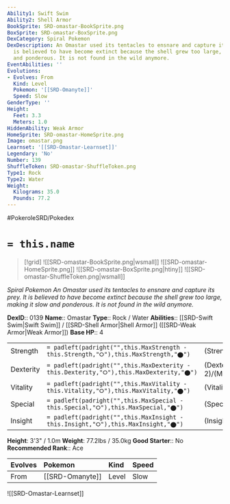 ```yaml
---
Ability1: Swift Swim
Ability2: Shell Armor
BookSprite: SRD-omastar-BookSprite.png
BoxSprite: SRD-omastar-BoxSprite.png
DexCategory: Spiral Pokemon
DexDescription: An Omastar used its tentacles to ensnare and capture its prey. It
  is believed to have become extinct because the shell grew too large, making it slow
  and ponderous. It is not found in the wild anymore.
EventAbilities: ''
Evolutions:
- Evolves: From
  Kind: Level
  Pokemon: '[[SRD-Omanyte]]'
  Speed: Slow
GenderType: ''
Height:
  Feet: 3.3
  Meters: 1.0
HiddenAbility: Weak Armor
HomeSprite: SRD-omastar-HomeSprite.png
Image: omastar.png
Learnset: '[[SRD-Omastar-Learnset]]'
Legendary: 'No'
Number: 139
ShuffleToken: SRD-omastar-ShuffleToken.png
Type1: Rock
Type2: Water
Weight:
  Kilograms: 35.0
  Pounds: 77.2
---
```


#PokeroleSRD/Pokedex

# `= this.name`

> [!grid]
> ![[SRD-omastar-BookSprite.png|wsmall]]
> ![[SRD-omastar-HomeSprite.png]]
> ![[SRD-omastar-BoxSprite.png|htiny]]
> ![[SRD-omastar-ShuffleToken.png|wsmall]]


*Spiral Pokemon*
*An Omastar used its tentacles to ensnare and capture its prey. It is believed to have become extinct because the shell grew too large, making it slow and ponderous. It is not found in the wild anymore.*

**DexID**:: 0139
**Name**:: Omastar
**Type**:: Rock / Water
**Abilities**:: [[SRD-Swift Swim|Swift Swim]] / [[SRD-Shell Armor|Shell Armor]] ([[SRD-Weak Armor|Weak Armor]])
**Base HP**:: 4

|           |                                                                                        |                                          |
| --------- | -------------------------------------------------------------------------------------- | ---------------------------------------- |
| Strength  | `= padleft(padright("",this.MaxStrength - this.Strength,"⭘"),this.MaxStrength,"⬤")`    | (Strength::2)/(MaxStrength::4)   |
| Dexterity | `= padleft(padright("",this.MaxDexterity - this.Dexterity,"⭘"),this.MaxDexterity,"⬤")` | (Dexterity:: 2)/(MaxDexterity::4) |
| Vitality  | `= padleft(padright("",this.MaxVitality - this.Vitality,"⭘"),this.MaxVitality,"⬤")`    | (Vitality::3)/(MaxVitality::7)   |
| Special   | `= padleft(padright("",this.MaxSpecial - this.Special,"⭘"),this.MaxSpecial,"⬤")`       | (Special::3)/(MaxSpecial::6)     |
| Insight   | `= padleft(padright("",this.MaxInsight - this.Insight,"⭘"),this.MaxInsight,"⬤")`       | (Insight::2)/(MaxInsight::5)     |

**Height**: 3'3" / 1.0m
**Weight**: 77.2lbs / 35.0kg
**Good Starter**:: No
**Recommended Rank**:: Ace

| Evolves   | Pokemon         | Kind   | Speed   |
|:----------|:----------------|:-------|:--------|
| From      | [[SRD-Omanyte]] | Level  | Slow    |

![[SRD-Omastar-Learnset]]